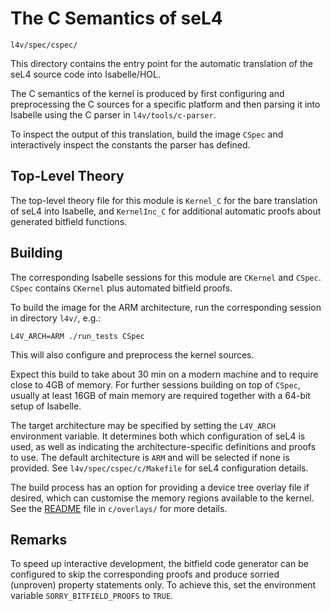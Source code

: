 <!--
     Copyright 2020, Data61, CSIRO (ABN 41 687 119 230)

     SPDX-License-Identifier: CC-BY-SA-4.0
-->

The C Semantics of seL4
=======================

    l4v/spec/cspec/

This directory contains the entry point for the automatic translation of
the seL4 source code into Isabelle/HOL.

The C semantics of the kernel is produced by first configuring and
preprocessing the C sources for a specific platform and then parsing it into
Isabelle using the C parser in `l4v/tools/c-parser`.

To inspect the output of this translation, build the image `CSpec` and
interactively inspect the constants the parser has defined.


Top-Level Theory
----------------

The top-level theory file for this module is `Kernel_C` for the bare
translation of seL4 into Isabelle, and `KernelInc_C` for additional automatic
proofs about generated bitfield functions.


Building
--------

The corresponding Isabelle sessions for this module are `CKernel` and `CSpec`.
`CSpec` contains `CKernel` plus automated bitfield proofs.

To build the image for the ARM architecture, run the corresponding session in
directory `l4v/`, e.g.:

    L4V_ARCH=ARM ./run_tests CSpec

This will also configure and preprocess the kernel sources.

Expect this build to take about 30 min on a modern machine and to require
close to 4GB of memory. For further sessions building on top of `CSpec`,
usually at least 16GB of main memory are required together with a 64-bit setup
of Isabelle.

The target architecture may be specified by setting the `L4V_ARCH` environment
variable. It determines both which configuration of seL4 is used, as well as
indicating the architecture-specific definitions and proofs to use. The default
architecture is `ARM` and will be selected if none is provided. See
`l4v/spec/cspec/c/Makefile` for seL4 configuration details.

The build process has an option for providing a device tree overlay file if
desired, which can customise the memory regions available to the kernel. See
the [README](c/overlays/README.md) file in `c/overlays/` for more details.

Remarks
-------

To speed up interactive development, the bitfield code generator can be
configured to skip the corresponding proofs and produce sorried
(unproven) property statements only. To achieve this, set the
environment variable `SORRY_BITFIELD_PROOFS` to `TRUE`.

